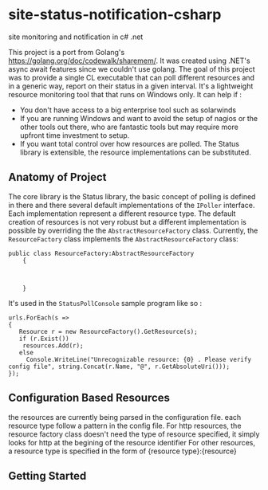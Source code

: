 # site-status-notification-csharp
site monitoring and notification in c# .net

This project is a port from Golang's https://golang.org/doc/codewalk/sharemem/. It was created using .NET's async await features since we couldn't use golang. 
The goal of this project was to provide a single CL executable that can poll different resources and in a generic way, report on their status in a given interval.
It's a lightweight resource monitoring tool that that runs on Windows only. It can help if :
* You don't have access to a big enterprise tool such as solarwinds
* If you are running Windows and want to avoid the setup of nagios or the other tools out there, who are fantastic tools but may require    more upfront time investment to setup.
* If you want total control over how resources are polled. The Status library is extensible, the resource implementations can be substituted.


## Anatomy of Project
The core library is the Status library, the basic concept of polling is defined in there and there several default implementations of the `IPoller` interface. Each implementation represent a different resource type. The default creation of resources is not very robust but a different implementation is possible by overriding the  the `AbstractResourceFactory` class.
Currently, the `ResourceFactory` class implements the `AbstractResourceFactory` class:

``` 
public class ResourceFactory:AbstractResourceFactory
    {
       
        
        
    }
```
It's used in the `StatusPollConsole` sample program like so :

``` 
urls.ForEach(s =>
{
   Resource r = new ResourceFactory().GetResource(s);
   if (r.Exist())
    resources.Add(r);
   else
     Console.WriteLine("Unrecognizable resource: {0} . Please verify config file", string.Concat(r.Name, "@", r.GetAbsoluteUri()));
});
```

## Configuration Based Resources
the resources are currently being parsed in the configuration file.
each resource type follow a pattern in the config file.
  For http resources, the resource factory class doesn't need the type of resource specified, it simply looks for http at the begining of the resource identifier
  For other resources, a resource type is specified in the form of {resource type}:{resource}


## Getting Started
